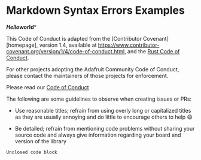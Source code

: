 # Markdown Syntax Errors Examples

***Hello*world***

<script>alert('XSS1')</script>

This Code of Conduct is adapted from the [Contributor Covenant][homepage],
version 1.4, available at
<https://www.contributor-covenant.org/version/1/4/code-of-conduct.html>,
and the [Rust Code of Conduct](https://www.rust-lang.org/en-US/conduct.html).

For other projects adopting the Adafruit Community Code of
Conduct, please contact the maintainers of those projects for enforcement.

Please read our [Code of Conduct](https://github.com/adafruit/DHT-sensor-library/blob/master/CODE_OF_CONDUCT.md>)

The following are some guidelines to observe when creating issues or PRs:

- Use reasonable titles; refrain from using overly long or capitalized titles as they are usually annoying and do little to encourage others to help :smile:

- Be detailed; refrain from mentioning code problems without sharing your source code and always give information regarding your board and version of the library

```c
Unclosed code block